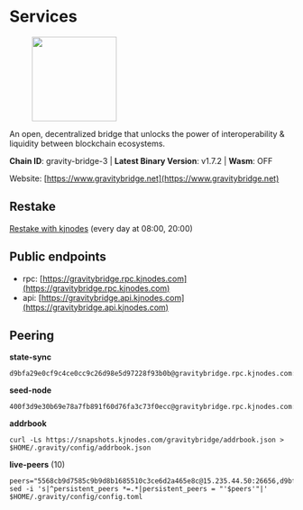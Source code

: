 # Services

<figure><img src="https://raw.githubusercontent.com/kj89/testnet_manuals/main/pingpub/logos/gravitybridge.png" width="150" alt=""><figcaption></figcaption></figure>

An open, decentralized bridge that unlocks the power of  interoperability & liquidity between blockchain ecosystems.

**Chain ID**: gravity-bridge-3 | **Latest Binary Version**: v1.7.2 | **Wasm**: OFF

Website: [https://www.gravitybridge.net](https://www.gravitybridge.net)

## Restake

[Restake with kjnodes](https://restake.app/gravitybridge/gravityvaloper1nw3uavthnjwsgrrjzav2wdg9m0pw7k4fc7hvlz) (every day at 08:00, 20:00)
## Public endpoints

* rpc: [https://gravitybridge.rpc.kjnodes.com](https://gravitybridge.rpc.kjnodes.com)
* api: [https://gravitybridge.api.kjnodes.com](https://gravitybridge.api.kjnodes.com)

## Peering

**state-sync**

```
d9bfa29e0cf9c4ce0cc9c26d98e5d97228f93b0b@gravitybridge.rpc.kjnodes.com:26656
```

**seed-node**

```
400f3d9e30b69e78a7fb891f60d76fa3c73f0ecc@gravitybridge.rpc.kjnodes.com:26659
```

**addrbook**
```
curl -Ls https://snapshots.kjnodes.com/gravitybridge/addrbook.json > $HOME/.gravity/config/addrbook.json
```

**live-peers** (10)
```
peers="5568cb9d7585c9b9d8b1685510c3ce6d2a465e8c@15.235.44.50:26656,d9bfa29e0cf9c4ce0cc9c26d98e5d97228f93b0b@65.109.88.38:26656,6eb2a2e7bcd82aad56b6652a328c72f148f84935@194.147.58.224:26656,a23523a46e1c6beefde15210f419407c59c5f6f2@31.7.207.16:26656,7e5b7671f0ec3729124102f23c50d8cdd0faa583@192.26.37.56:36656,002aa595555a41de38f3816f10e5cced923757b3@34.223.93.26:26656,39490daffac0c7847b0d2617e412b2942055a82b@95.214.53.46:26656,5ad3fe86b1214e1f5c897d23a2863fb46bdfc1f7@185.16.38.165:14256,2acf8add94531707982f17b91192866ad02de504@154.12.227.186:26656,46374f308b7cbf6a8d8242bad8666760b433cb9d@62.171.164.145:26656"
sed -i 's|^persistent_peers *=.*|persistent_peers = "'$peers'"|' $HOME/.gravity/config/config.toml
```
